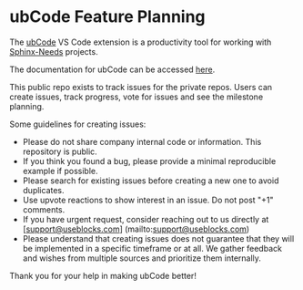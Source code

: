 # ubCode Feature Planning

The [ubCode](https://marketplace.visualstudio.com/items?itemName=useblocks.ubcode) VS Code extension is a productivity tool for working with
[Sphinx-Needs](https://sphinx-needs.readthedocs.io) projects.

The documentation for ubCode can be accessed [here](https://ubcode.useblocks.com).

This public repo exists to track issues for the private repos.
Users can create issues, track progress, vote for issues and see the milestone planning.

Some guidelines for creating issues:

- Please do not share company internal code or information. This repository is public.
- If you think you found a bug, please provide a minimal reproducible example if possible.
- Please search for existing issues before creating a new one to avoid duplicates.
- Use upvote reactions to show interest in an issue. Do not post "+1" comments.
- If you have urgent request, consider reaching out to us directly at [support@useblocks.com]
  (mailto:support@useblocks.com)
- Please understand that creating issues does not guarantee that they will be implemented in a
  specific timeframe or at all. We gather feedback and wishes from multiple sources and prioritize
  them internally.

Thank you for your help in making ubCode better!
